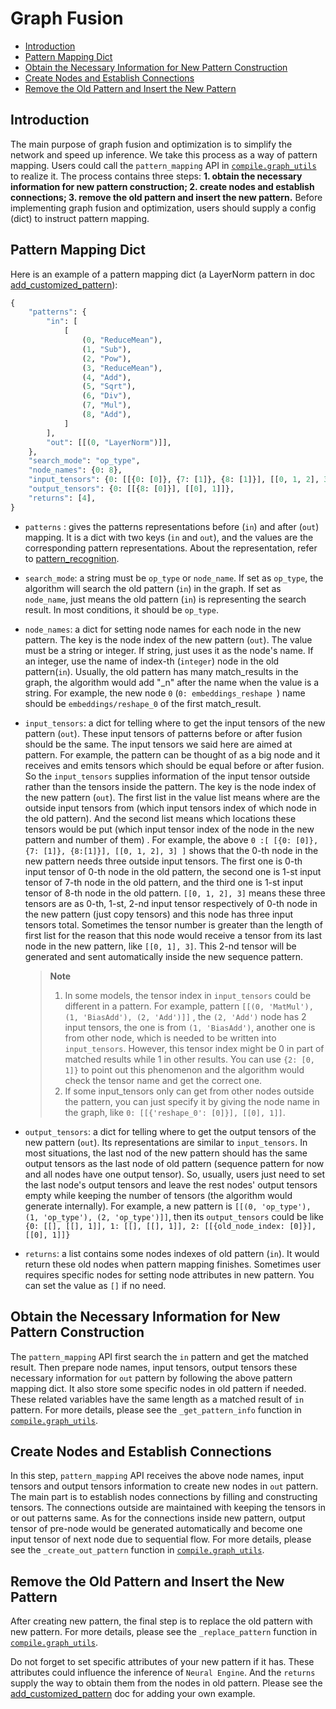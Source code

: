 # Graph Fusion
- [Introduction](#introduction)
- [Pattern Mapping Dict](#pattern-mapping-dict)
- [Obtain the Necessary Information for New Pattern Construction](#obtain-the-necessary-information-for-new-pattern-construction)
- [Create Nodes and Establish Connections](#create-nodes-and-establish-connections)
- [Remove the Old Pattern and Insert the New Pattern](#remove-the-old-pattern-and-insert-the-new-pattern)

## Introduction
The main purpose of graph fusion and optimization is to simplify the network and speed up inference. We take this process as a way of pattern mapping. Users could call the `pattern_mapping` API in [`compile.graph_utils`](https://github.com/intel/intel-extension-for-transformers/blob/main/intel_extension_for_transformers/llm/runtime/deprecated/compile/graph_utils.py) to realize it. The process contains three steps: **1. obtain the necessary information for new pattern construction; 2. create nodes and establish connections; 3. remove the old pattern and insert the new pattern.** Before implementing graph fusion and optimization, users should supply a config (dict) to instruct pattern mapping.

## Pattern Mapping Dict

Here is an example of a pattern mapping dict (a LayerNorm pattern in doc [add_customized_pattern](https://github.com/intel/intel-extension-for-transformers/blob/main/intel_extension_for_transformers/llm/runtime/deprecated/docs/add_customized_pattern.md)): 

```python
{
    "patterns": {
        "in": [
            [
                (0, "ReduceMean"),
                (1, "Sub"),
                (2, "Pow"),
                (3, "ReduceMean"),
                (4, "Add"),
                (5, "Sqrt"),
                (6, "Div"),
                (7, "Mul"),
                (8, "Add"),
            ]
        ],
        "out": [[(0, "LayerNorm")]],
    },
    "search_mode": "op_type",
    "node_names": {0: 8},
    "input_tensors": {0: [[{0: [0]}, {7: [1]}, {8: [1]}], [[0, 1, 2], 3]]},
    "output_tensors": {0: [[{8: [0]}], [[0], 1]]},
    "returns": [4],
}
```

- `patterns` : gives the patterns representations before (`in`) and after (`out`) mapping. It is a dict with two keys (`in` and `out`), and the values are the corresponding pattern representations. About the representation, refer to [pattern_recognition](https://github.com/intel/intel-extension-for-transformers/blob/main/intel_extension_for_transformers/llm/runtime/deprecated/docs/pattern_recognize.md).

- `search_mode`: a string must be `op_type` or `node_name`. If set as `op_type`, the algorithm will search the old pattern (`in`) in the graph. If set as `node_name`, just means the old pattern (`in`) is representing the search result. In most conditions, it should be `op_type`.

- `node_names`: a dict for setting node names for each node in the new pattern. The key is the node index of the new pattern (`out`). The value must be a string or integer. If string, just uses it as the node's name. If an integer, use the name of index-th (`integer`) node in the old pattern(`in`). Usually, the old pattern has many match_results in the graph, the algorithm would add "_n" after the name when the value is a string. For example, the new node `0` (`0: embeddings_reshape `) name should be `embeddings/reshape_0` of the first match_result.

- `input_tensors`: a dict for telling where to get the input tensors of the new pattern (`out`). These input tensors of patterns before or after fusion should be the same. The input tensors we said here are aimed at pattern. For example, the pattern can be thought of as a big node and it receives and emits tensors which should be equal before or after fusion. So the `input_tensors` supplies information of the input tensor outside rather than the tensors inside the pattern. The key is the node index of the new pattern (`out`). The first list in the value list means where are the outside input tensors from (which input tensors index of which node in the old pattern). And the second list means which locations these tensors would be put (which input tensor index of the node in the new pattern and number of them) . For example, the above `0 :[ [{0: [0]}, {7: [1]}, {8:[1]}], [[0, 1, 2], 3] ]` shows that the 0-th node in the new pattern needs three outside input tensors. The first one is 0-th input tensor of 0-th node in the old pattern, the second one is 1-st input tensor of 7-th node in the old pattern, and the third one is 1-st input tensor of 8-th node in the old pattern. `[[0, 1, 2], 3]` means these three tensors are as 0-th, 1-st, 2-nd input tensor respectively of 0-th node in the new pattern (just copy tensors) and this node has three input tensors total. Sometimes the tensor number is greater than the length of first list for the reason that this node would receive a tensor from its last node in the new pattern, like `[[0, 1], 3]`. This 2-nd tensor will be generated and sent automatically inside the new sequence pattern.

  >**Note**
  >
  > 1. In some models, the tensor index in `input_tensors` could be different in a pattern. For example, pattern `[[(0, 'MatMul'), (1, 'BiasAdd'), (2, 'Add')]]` , the `(2, 'Add')` node has 2 input tensors, the one is from `(1, 'BiasAdd')`, another one is from other node, which is needed to be written into `input_tensors`. However, this tensor index might be 0 in part of matched results while 1 in other results. You can use `{2: [0, 1]}` to point out this phenomenon and the algorithm would check the tensor name and get the correct one.
  > 2. If some input_tensors only can get from other nodes outside the pattern, you can just specify it by giving the node name in the graph, like `0: [[{'reshape_0': [0]}], [[0], 1]]`.

- `output_tensors`: a dict for telling where to get the output tensors of the new pattern (`out`). Its representations are similar to `input_tensors`. In most situations, the last nod of the new pattern should has the same output tensors as the last node of old pattern (sequence pattern for now and all nodes have one output tensor). So, usually, users just need to set the last node's output tensors and leave the rest nodes' output tensors empty while keeping the number of tensors (the algorithm would generate internally). For example, a new pattern is `[[(0, 'op_type'), (1, 'op_type'), (2, 'op_type')]]`, then its `output_tensors` could be like `{0: [[], [[], 1]], 1: [[], [[], 1]], 2: [[{old_node_index: [0]}], [[0], 1]]}`

- `returns`: a list contains some nodes indexes of old pattern (`in`). It would return these old nodes when pattern mapping finishes. Sometimes user requires specific nodes for setting node attributes in new pattern. You can set the value as `[]` if no need.

## Obtain the Necessary Information for New Pattern Construction

The `pattern_mapping` API first search the `in` pattern and get the matched result. Then prepare node names, input tensors, output tensors these necessary information for `out` pattern by following the above pattern mapping dict. It also store some specific nodes in old pattern if needed. These related variables have the same length as a matched result of `in` pattern. For more details, please see the `_get_pattern_info` function in [`compile.graph_utils`](https://github.com/intel/intel-extension-for-transformers/blob/main/intel_extension_for_transformers/llm/runtime/deprecated/compile/graph_utils.py).

## Create Nodes and Establish Connections

In this step, `pattern_mapping` API receives the above node names, input tensors and output tensors information to create new nodes in `out` pattern. The main part is to establish nodes connections by filling and constructing tensors. The connections outside are maintained with keeping the tensors in or out patterns same. As for the connections inside new pattern, output tensor of pre-node would be generated automatically and become one input tensor of next node due to sequential flow. For more details, please see the `_create_out_pattern` function in [`compile.graph_utils`](https://github.com/intel/intel-extension-for-transformers/blob/main/intel_extension_for_transformers/llm/runtime/deprecated/compile/graph_utils.py).

## Remove the Old Pattern and Insert the New Pattern

After creating new pattern, the final step is to replace the old pattern with new pattern. For more details, please see the `_replace_pattern` function in [`compile.graph_utils`](https://github.com/intel/intel-extension-for-transformers/blob/main/intel_extension_for_transformers/llm/runtime/deprecated/compile/graph_utils.py).


Do not forget to set specific attributes of your new pattern if it has. These attributes could influence the inference of `Neural Engine`. And the `returns` supply the way to obtain them from the nodes in old pattern. Please see the [add_customized_pattern](https://github.com/intel/intel-extension-for-transformers/blob/main/intel_extension_for_transformers/llm/runtime/deprecated/docs/add_customized_pattern.md) doc for adding your own example.
